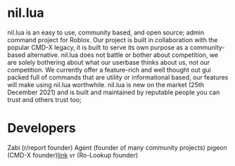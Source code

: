 # nil.lua
nil.lua is an easy to use, community based, and open source; admin command project for Roblox. Our project is built in collaboration with the popular CMD-X legacy, it is built to serve its own purpose as a community-based alternative.
nil.lua does not battle or bother about competition, we are solely bothering about what our userbase thinks about us, not our competition. We currently offer a feature-rich and well thought out gui packed full of commands that are
utility or informational based, our features will make using nil.lua worthwhile. nil.lua is new on the market (25th December 2021) and is built and maintained by reputable people you can trust and others trust too; 

# Developers
Zabi (r/report founder)
Agent (founder of many community projects)
pigeon (CMD-X founder)[link](<https://github.com/p-on>)
vr (Ro-Lookup founder)
